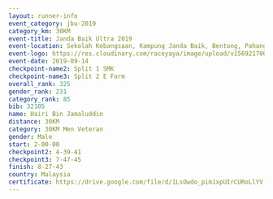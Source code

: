 ```yaml
---
layout: runner-info 
event_category: jbu-2019 
category_km: 30KM 
event-title: Janda Baik Ultra 2019 
event-location: Sekolah Kebangsaan, Kampung Janda Baik, Bentong, Pahang, Malaysia 
event-logo: https://res.cloudinary.com/raceyaya/image/upload/v1569217009/logo/janda-baik_vch1pc.jpg 
event-date: 2019-09-14 
checkpoint-name2: Split 1 SMK 
checkpoint-name3: Split 2 E Farm 
overall_rank: 325
gender_rank: 231
category_rank: 85
bib: 32105
name: Hairi Bin Jamaluddin
distance: 30KM
category: 30KM Men Veteran
gender: Male
start: 2-00-00
checkpoint2: 4-39-41
checkpoint3: 7-47-45
finish: 8-27-43
country: Malaysia
certificate: https://drive.google.com/file/d/1LsOwdo_pim1xpUIrCURoLlYV-XApfjwV/view?usp=sharing
---
```


